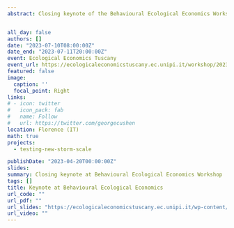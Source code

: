 ```yaml
---
abstract: Closing keynote of the Behavioural Ecological Economics Workshop in Tuscany, Italy. On experimental economics for disaster preparedness. 


all_day: false
authors: []
date: "2023-07-10T08:00:00Z"
date_end: "2023-07-11T20:00:00Z"
event: Ecological Economics Tuscany
event_url: https://ecologicaleconomicstuscany.ec.unipi.it/workshop/2023-2/
featured: false
image:
  caption: ''
  focal_point: Right
links:
# - icon: twitter
#   icon_pack: fab
#   name: Follow
#   url: https://twitter.com/georgecushen
location: Florence (IT)
math: true
projects:
  - testing-new-storm-scale

publishDate: "2023-04-20T00:00:00Z"
slides: 
summary: Closing keynote at Behavioural Ecological Economics Workshop
tags: []
title: Keynote at Behavioural Ecological Economics
url_code: ""
url_pdf: ""
url_slides: "https://ecologicaleconomicstuscany.ec.unipi.it/wp-content/uploads/2023/07/Behavioural-Ecological-Econ-MOL_PDF.pdf"
url_video: ""
---
```

